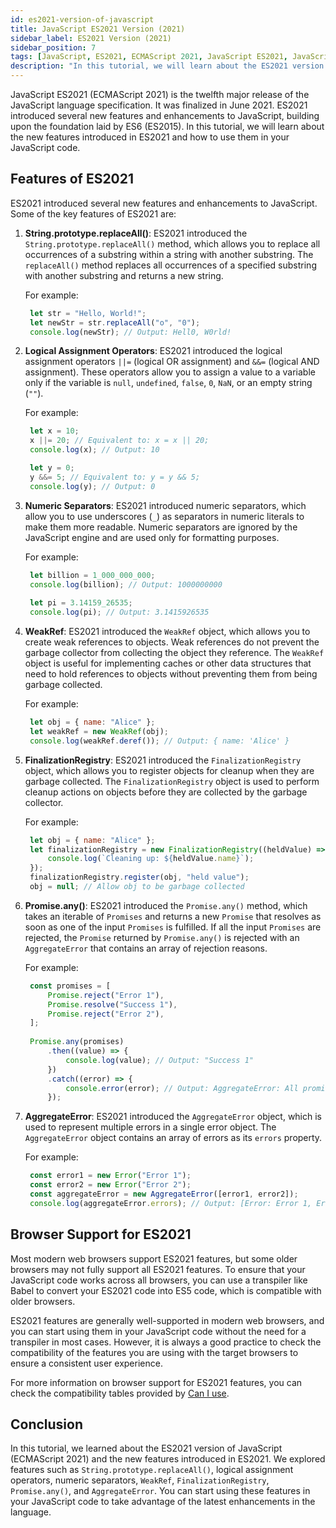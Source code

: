 ```yaml
---
id: es2021-version-of-javascript
title: JavaScript ES2021 Version (2021)
sidebar_label: ES2021 Version (2021)
sidebar_position: 7
tags: [JavaScript, ES2021, ECMAScript 2021, JavaScript ES2021, JavaScript ES2021, JavaScript ES2021 Version, JavaScript ES2021 Version]
description: "In this tutorial, we will learn about the ES2021 version of JavaScript, also known as ECMAScript 2021. We will discuss the new features introduced in ES2021 and how to use them in your JavaScript code."
---
```


JavaScript ES2021 (ECMAScript 2021) is the twelfth major release of the JavaScript language specification. It was finalized in June 2021. ES2021 introduced several new features and enhancements to JavaScript, building upon the foundation laid by ES6 (ES2015). In this tutorial, we will learn about the new features introduced in ES2021 and how to use them in your JavaScript code.

## Features of ES2021

ES2021 introduced several new features and enhancements to JavaScript. Some of the key features of ES2021 are:

1. **String.prototype.replaceAll()**: ES2021 introduced the `String.prototype.replaceAll()` method, which allows you to replace all occurrences of a substring within a string with another substring. The `replaceAll()` method replaces all occurrences of a specified substring with another substring and returns a new string.

   For example:

   ```javascript title="String.prototype.replaceAll() Example"
    let str = "Hello, World!";
    let newStr = str.replaceAll("o", "0");
    console.log(newStr); // Output: Hell0, W0rld!
   ```

2. **Logical Assignment Operators**: ES2021 introduced the logical assignment operators `||=` (logical OR assignment) and `&&=` (logical AND assignment). These operators allow you to assign a value to a variable only if the variable is `null`, `undefined`, `false`, `0`, `NaN`, or an empty string (`""`).

    For example:
    
    ```javascript title="Logical Assignment Operators Example"
     let x = 10;
     x ||= 20; // Equivalent to: x = x || 20;
     console.log(x); // Output: 10
    
     let y = 0;
     y &&= 5; // Equivalent to: y = y && 5;
     console.log(y); // Output: 0
    ```

3. **Numeric Separators**: ES2021 introduced numeric separators, which allow you to use underscores (`_`) as separators in numeric literals to make them more readable. Numeric separators are ignored by the JavaScript engine and are used only for formatting purposes.

    For example:
    
    ```javascript title="Numeric Separators Example"
     let billion = 1_000_000_000;
     console.log(billion); // Output: 1000000000
     
     let pi = 3.14159_26535;
     console.log(pi); // Output: 3.1415926535
    ```

4. **WeakRef**: ES2021 introduced the `WeakRef` object, which allows you to create weak references to objects. Weak references do not prevent the garbage collector from collecting the object they reference. The `WeakRef` object is useful for implementing caches or other data structures that need to hold references to objects without preventing them from being garbage collected.

    For example:
    
    ```javascript title="WeakRef Example"
     let obj = { name: "Alice" };
     let weakRef = new WeakRef(obj);
     console.log(weakRef.deref()); // Output: { name: 'Alice' }
    ```

5. **FinalizationRegistry**: ES2021 introduced the `FinalizationRegistry` object, which allows you to register objects for cleanup when they are garbage collected. The `FinalizationRegistry` object is used to perform cleanup actions on objects before they are collected by the garbage collector.

    For example:
    
    ```javascript title="FinalizationRegistry Example"
     let obj = { name: "Alice" };
     let finalizationRegistry = new FinalizationRegistry((heldValue) => {
         console.log(`Cleaning up: ${heldValue.name}`);
     });
     finalizationRegistry.register(obj, "held value");
     obj = null; // Allow obj to be garbage collected
    ```

6. **Promise.any()**: ES2021 introduced the `Promise.any()` method, which takes an iterable of `Promises` and returns a new `Promise` that resolves as soon as one of the input `Promises` is fulfilled. If all the input `Promises` are rejected, the `Promise` returned by `Promise.any()` is rejected with an `AggregateError` that contains an array of rejection reasons.

    For example:
    
    ```javascript title="Promise.any() Example"
     const promises = [
         Promise.reject("Error 1"),
         Promise.resolve("Success 1"),
         Promise.reject("Error 2"),
     ];
     
     Promise.any(promises)
         .then((value) => {
             console.log(value); // Output: "Success 1"
         })
         .catch((error) => {
             console.error(error); // Output: AggregateError: All promises were rejected
         });
    ```

7. **AggregateError**: ES2021 introduced the `AggregateError` object, which is used to represent multiple errors in a single error object. The `AggregateError` object contains an array of errors as its `errors` property.

    For example:
    
    ```javascript title="AggregateError Example"
     const error1 = new Error("Error 1");
     const error2 = new Error("Error 2");
     const aggregateError = new AggregateError([error1, error2]);
     console.log(aggregateError.errors); // Output: [Error: Error 1, Error: Error 2]
    ```

## Browser Support for ES2021

Most modern web browsers support ES2021 features, but some older browsers may not fully support all ES2021 features. To ensure that your JavaScript code works across all browsers, you can use a transpiler like Babel to convert your ES2021 code into ES5 code, which is compatible with older browsers.

ES2021 features are generally well-supported in modern web browsers, and you can start using them in your JavaScript code without the need for a transpiler in most cases. However, it is always a good practice to check the compatibility of the features you are using with the target browsers to ensure a consistent user experience.

For more information on browser support for ES2021 features, you can check the compatibility tables provided by [Can I use](https://caniuse.com/).

## Conclusion

In this tutorial, we learned about the ES2021 version of JavaScript (ECMAScript 2021) and the new features introduced in ES2021. We explored features such as `String.prototype.replaceAll()`, logical assignment operators, numeric separators, `WeakRef`, `FinalizationRegistry`, `Promise.any()`, and `AggregateError`. You can start using these features in your JavaScript code to take advantage of the latest enhancements in the language.